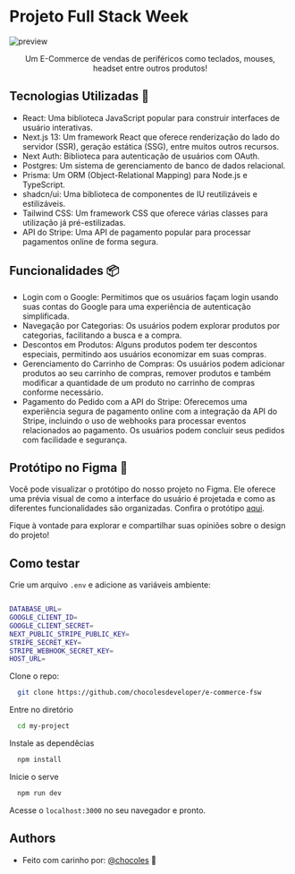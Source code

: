 # Projeto Full Stack Week

![preview](https://github.com/chocolesdeveloper/e-commerce-fsw/assets/105561544/2ed1f135-532c-40cf-bc2e-b35e0afea815)

<p align="center">
  Um E-Commerce de vendas de periféricos como teclados, mouses, headset entre outros produtos!
</p>

## Tecnologias Utilizadas 🚀

- React: Uma biblioteca JavaScript popular para construir interfaces de usuário interativas.
- Next.js 13: Um framework React que oferece renderização do lado do servidor (SSR), geração estática (SSG), entre muitos outros recursos.
- Next Auth: Biblioteca para autenticação de usuários com OAuth.
- Postgres: Um sistema de gerenciamento de banco de dados relacional.
- Prisma: Um ORM (Object-Relational Mapping) para Node.js e TypeScript.
- shadcn/ui: Uma biblioteca de componentes de IU reutilizáveis e estilizáveis.
- Tailwind CSS: Um framework CSS que oferece várias classes para utilização já pré-estilizadas.
- API do Stripe: Uma API de pagamento popular para processar pagamentos online de forma segura.

## Funcionalidades 📦

- Login com o Google: Permitimos que os usuários façam login usando suas contas do Google para uma experiência de autenticação simplificada.
- Navegação por Categorias: Os usuários podem explorar produtos por categorias, facilitando a busca e a compra.
- Descontos em Produtos: Alguns produtos podem ter descontos especiais, permitindo aos usuários economizar em suas compras.
- Gerenciamento do Carrinho de Compras: Os usuários podem adicionar produtos ao seu carrinho de compras, remover produtos e também modificar a quantidade de um produto no carrinho de compras conforme necessário.
- Pagamento do Pedido com a API do Stripe: Oferecemos uma experiência segura de pagamento online com a integração da API do Stripe, incluindo o uso de webhooks para processar eventos relacionados ao pagamento. Os usuários podem concluir seus pedidos com facilidade e segurança.

## Protótipo no Figma 🎨

Você pode visualizar o protótipo do nosso projeto no Figma. Ele oferece uma prévia visual de como a interface do usuário é projetada e como as diferentes funcionalidades são organizadas. Confira o protótipo [aqui](https://www.figma.com/file/Y8jmabSZXxAobeUJQdI4bm/FSW-Store-%5BLive%5D?type=design&node-id=89-280&mode=design&t=6gAKLp0JuIIoJKRs-0).

Fique à vontade para explorar e compartilhar suas opiniões sobre o design do projeto!

## Como testar

Crie um arquivo `.env` e adicione as variáveis ambiente:

```bash

DATABASE_URL=
GOOGLE_CLIENT_ID=
GOOGLE_CLIENT_SECRET=
NEXT_PUBLIC_STRIPE_PUBLIC_KEY=
STRIPE_SECRET_KEY=
STRIPE_WEBHOOK_SECRET_KEY=
HOST_URL=
```

Clone o repo:

```bash
  git clone https://github.com/chocolesdeveloper/e-commerce-fsw
```

Entre no diretório

```bash
  cd my-project
```

Instale as dependêcias 

```bash
  npm install 
```

Inicie o serve

```bash
  npm run dev
```

Acesse o `localhost:3000` no seu navegador e pronto.


## Authors

- Feito com carinho por: [@chocoles](https://github.com/chocolesdeveloper) :purple_heart:
